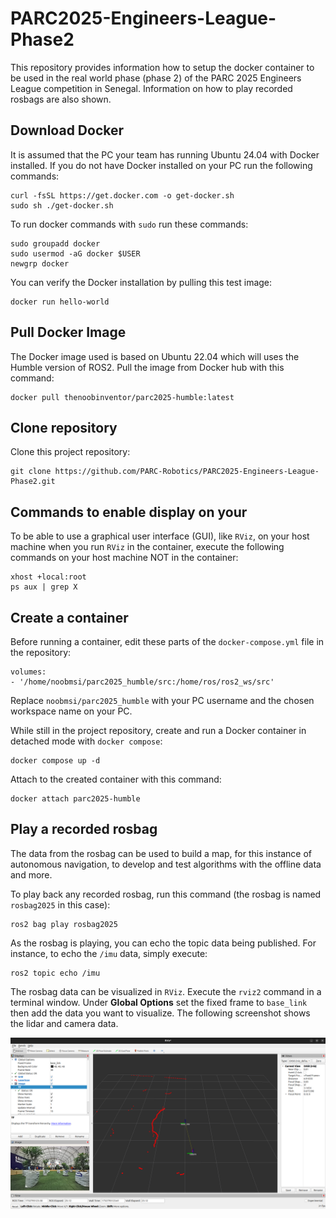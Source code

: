 # PARC2025-Engineers-League-Phase2
This repository provides information how to setup the docker container to be used in the real world phase (phase 2) of the PARC 2025 Engineers League competition in Senegal. Information on how to play recorded rosbags are also shown.

## Download Docker

It is assumed that the PC your team has running Ubuntu 24.04 with Docker installed. If you do not have Docker installed on your PC run the following commands:

```
curl -fsSL https://get.docker.com -o get-docker.sh
sudo sh ./get-docker.sh
```

To run docker commands with `sudo` run these commands:

```
sudo groupadd docker
sudo usermod -aG docker $USER
newgrp docker
```

You can verify the Docker installation by pulling this test image:

```
docker run hello-world
```

## Pull Docker Image

The Docker image used is based on Ubuntu 22.04 which will uses the Humble version of ROS2. Pull the image from Docker hub with this command:

```
docker pull thenoobinventor/parc2025-humble:latest
```

## Clone repository

Clone this project repository:

```
git clone https://github.com/PARC-Robotics/PARC2025-Engineers-League-Phase2.git
```

## Commands to enable display on your 

To be able to use a graphical user interface (GUI), like `RViz`, on your host machine when you run `RViz` in the container, execute the following commands on your host machine NOT in the container:

```
xhost +local:root
ps aux | grep X
```

## Create a container

Before running a container, edit these parts of the `docker-compose.yml` file in the repository:

```
volumes:
- '/home/noobmsi/parc2025_humble/src:/home/ros/ros2_ws/src'
```

Replace `noobmsi/parc2025_humble` with your PC username and the chosen workspace name on your PC.

While still in the project repository, create and run a Docker container in detached mode with `docker compose`:

```
docker compose up -d
```

Attach to the created container with this command:

```
docker attach parc2025-humble
```

## Play a recorded rosbag
The data from the rosbag can be used to build a map, for this instance of autonomous navigation, to develop and test algorithms with the offline data and more.

To play back any recorded rosbag, run this command (the rosbag is named `rosbag2025` in this case):

```
ros2 bag play rosbag2025
```

As the rosbag is playing, you can echo the topic data being published. For instance, to echo the `/imu` data, simply execute:

```
ros2 topic echo /imu
```

The rosbag data can be visualized in `RViz`. Execute the `rviz2` command in a terminal window. Under **Global Options** set the fixed frame to `base_link` then add the
data you want to visualize. The following screenshot shows the lidar and camera data.

<p align="center">
  <img title='rviz rosbag playback' src=rviz_rosbag.png width="800">
</p>
